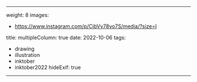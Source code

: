 
---
weight: 8
images:
- https://www.instagram.com/p/CjbVy78vo7S/media/?size=l

title:
multipleColumn: true
date: 2022-10-06
tags:
- drawing
- illustration
- inktober
- inktober2022
hideExif: true
---

